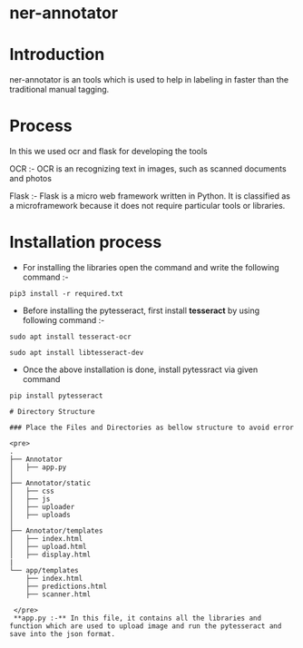 # ner-annotator

# Introduction

ner-annotator is an tools which is used to help in labeling in faster than the traditional manual tagging.

# Process 
 In this we used ocr and flask for developing the tools
 
 OCR :- OCR is an recognizing text in images, such as scanned documents and photos
 
 Flask :- Flask is a micro web framework written in Python. It is classified as a microframework because it does not require particular tools or libraries.
 
 # Installation process
 
 - For installing the libraries open the command and write the following command :- 
```
pip3 install -r required.txt
```

- Before installing the pytesseract, first install **tesseract** by using following command :-
```
sudo apt install tesseract-ocr
 
sudo apt install libtesseract-dev 
```

- Once the above installation is done, install pytessract via given command 
```
pip install pytesseract

# Directory Structure 

### Place the Files and Directories as bellow structure to avoid error

<pre>
.
├── Annotator
│   ├── app.py
│  
├── Annotator/static
│   ├── css
│   ├── js
│   ├── uploader
│   ├── uploads
│   
├── Annotator/templates
│   ├── index.html
│   ├── upload.html
│   ├── display.html
|
└── app/templates
    ├── index.html
    ├── predictions.html
    ├── scanner.html
    
 </pre>
 **app.py :-** In this file, it contains all the libraries and function which are used to upload image and run the pytesseract and save into the json format.
 
